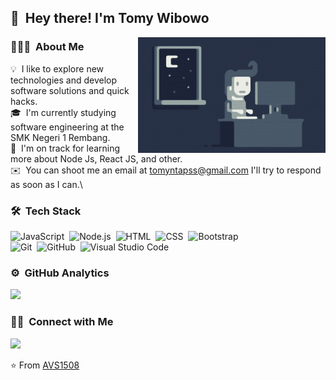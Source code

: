 ## 👋 &nbsp;Hey there! I'm Tomy Wibowo

<img alt="Night Coding" src="https://raw.githubusercontent.com/AVS1508/AVS1508/master/assets/Night-Coding.gif" align="right"/>

### 👨🏻‍💻 &nbsp;About Me

💡 &nbsp;I like to explore new technologies and develop software solutions and quick hacks.\
🎓 &nbsp;I'm currently studying software engineering at the SMK Negeri 1 Rembang.\
🌱 &nbsp;I'm on track for learning more about Node Js, React JS, and other.\
✉️ &nbsp;You can shoot me an email at tomyntapss@gmail.com I'll try to respond as soon as I can.\

### 🛠 &nbsp;Tech Stack

![JavaScript](https://img.shields.io/badge/-JavaScript-333333?style=flat&logo=javascript)&nbsp;
![Node.js](https://img.shields.io/badge/-Node.js-333333?style=flat&logo=node.js)&nbsp;
![HTML](https://img.shields.io/badge/-HTML-333333?style=flat&logo=HTML5)&nbsp;
![CSS](https://img.shields.io/badge/-CSS-333333?style=flat&logo=CSS3&logoColor=1572B6)&nbsp;
![Bootstrap](https://img.shields.io/badge/-Bootstrap-333333?style=flat&logo=bootstrap&logoColor=563D7C)\
![Git](https://img.shields.io/badge/-Git-333333?style=flat&logo=git)&nbsp;
![GitHub](https://img.shields.io/badge/-GitHub-333333?style=flat&logo=github)&nbsp;
![Visual Studio Code](https://img.shields.io/badge/-Visual%20Studio%20Code-333333?style=flat&logo=visual-studio-code&logoColor=007ACC)&nbsp;


### ⚙️ &nbsp;GitHub Analytics

<p align="left">
<a href="https://github.com/AVS1508">
  <img height="180em" src="https://github-readme-stats-eight-theta.vercel.app/api?username=MyFRA&show_icons=true&theme=vue-dark&include_all_commits=true&count_private=true" />
</a>
</p>

### 🤝🏻 &nbsp;Connect with Me

<p align="left">
<a href="https://facebook.com/AVS1508"><img src="https://img.shields.io/badge/-@AVS1508-1877F2?style=flat-square&logo=Facebook&logoColor=white"/></a>
</p>

⭐️ From [AVS1508](https://github.com/AVS1508)
